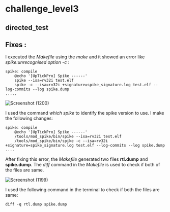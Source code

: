 # challenge_level3
## directed_test
## Fixes :
I executed the *Makefile* using the *make* and it showed an error like *spike:unrecognised option -c* :
```
spike: compile
	@echo '[UpTickPro] Spike ------'
	spike --isa=rv32i test.elf 
	spike -c --isa=rv32i +signature=spike_signature.log test.elf --log-commits --log spike.dump
.....
```
![Screenshot (1200)](https://github.com/vyomasystems-lab/riscv-ctb-challenge-Megna1703/assets/110230441/6c89541f-4d84-4029-bfa4-338e0f1d0039)

I used the command *which spike* to identify the spike version to use. I make the following changes:
```
spike: compile
	@echo '[UpTickPro] Spike ------'
	/tools/mod_spike/bin/spike --isa=rv32i test.elf 
	/tools/mod_spike/bin/spike -c --isa=rv32i +signature=spike_signature.log test.elf --log-commits --log spike.dump
....
```
After fixing this error, the *Makefile* generated two files **rtl.dump** and **spike.dump**. The *diff* command in the *Makefile* is used to check if both of the files are same. 

![Screenshot (1199)](https://github.com/vyomasystems-lab/riscv-ctb-challenge-Megna1703/assets/110230441/5fcaf3bd-8823-4940-a56f-a394964d8dc7)

I used the following command in the terminal to check if both the files are same:
```
diff -q rtl.dump spike.dump
```
